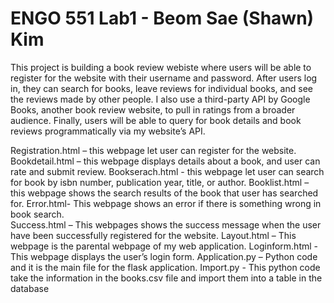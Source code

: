 # ENGO 551 Lab1 - Beom Sae (Shawn) Kim 

This project is building a book review webiste where users will be able to register for the website with their username and password. After users log in, they can search for books, leave reviews for individual books, and see the reviews made by other people. I also use a third-party API by Google Books, another book review website, to pull in ratings from a broader audience. Finally, users will be able to query for book details and book reviews programmatically via my website’s API.

Registration.html – this webpage let user can register for the website.
Bookdetail.html – this webpage displays details about a book, and user can rate and submit review.
Bookserach.html - this webpage let user can search for book by isbn number, publication year, title, or author.
Booklist.html – this webpage shows the search results of the book that user has searched for.
Error.html- This webpage shows an error if there is something wrong in book search.  
Success.html – This webpages shows the success message when the user have been successfully registered for the website.
Layout.html – This webpage is the parental webpage of my web application. 
Loginform.html - This webpage displays the user’s login form.
Application.py – Python code and it is the main file for the flask application.
Import.py - This python code take the information in the books.csv file and import them into a table in the database
